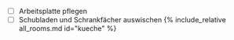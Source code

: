  - [ ] Arbeitsplatte pflegen
 - [ ] Schubladen und Schrankfächer auswischen
{%  include_relative all_rooms.md id="kueche" %}
<!--stackedit_data:
eyJoaXN0b3J5IjpbMTQzMzkzNDE4MCwtMTQzOTY0ODY1MywxMj
I5NTMyNTksLTY4OTE0NTg3NCw2OTA3MDI3OTNdfQ==
-->